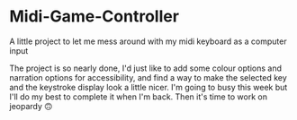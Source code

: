 # Midi-Game-Controller
A little project to let me mess around with my midi keyboard as a computer input

The project is so nearly done, I'd just like to add some colour options and narration options for accessibility, and find a way to make the selected key and the keystroke display look a little nicer.
I'm going to busy this week but I'll do my best to complete it when I'm back. Then it's time to work on jeopardy 🙃
